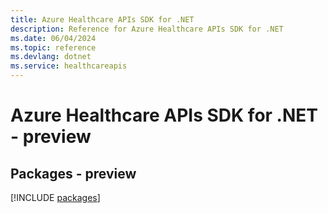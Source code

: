 ```yaml
---
title: Azure Healthcare APIs SDK for .NET
description: Reference for Azure Healthcare APIs SDK for .NET
ms.date: 06/04/2024
ms.topic: reference
ms.devlang: dotnet
ms.service: healthcareapis
---
```

# Azure Healthcare APIs SDK for .NET - preview
## Packages - preview
[!INCLUDE [packages](healthcare-apis-index.md)]